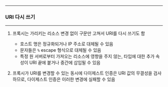 -----
### URI 다시 쓰기
-----
1. 프록시는 가리키는 리소스 변경 없이 구문만 고쳐서 URI를 다시 쓰기도 함
   - 호스트 명은 정규화되거나 IP 주소로 대체될 수 있음
   - 문자들은 ```%``` escape 형식으로 대체될 수 있음
   - 특정 원 서버로부터 가져오는 리소스에 영향을 주지 않는, 타입에 대한 추가 속성이 URI 끝에 붙거나 중간에 삽입될 수 있음

2. 프록시가 URI를 변경할 수 있는 동시에 다이제스트 인증은 URI 값의 무결성을 검사하므로, 다이제스트 인증은 이러한 변경에 실패할 수 있음
